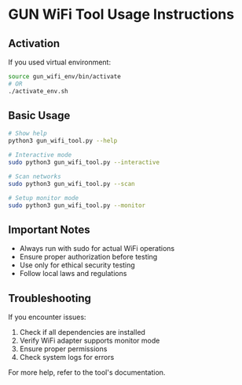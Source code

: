# GUN WiFi Tool Usage Instructions

## Activation
If you used virtual environment:
```bash
source gun_wifi_env/bin/activate
# OR
./activate_env.sh
```

## Basic Usage
```bash
# Show help
python3 gun_wifi_tool.py --help

# Interactive mode
sudo python3 gun_wifi_tool.py --interactive

# Scan networks
sudo python3 gun_wifi_tool.py --scan

# Setup monitor mode
sudo python3 gun_wifi_tool.py --monitor
```

## Important Notes
- Always run with sudo for actual WiFi operations
- Ensure proper authorization before testing
- Use only for ethical security testing
- Follow local laws and regulations

## Troubleshooting
If you encounter issues:
1. Check if all dependencies are installed
2. Verify WiFi adapter supports monitor mode
3. Ensure proper permissions
4. Check system logs for errors

For more help, refer to the tool's documentation.
